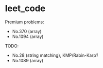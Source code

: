 # leet_code

Premium problems:

- No.370 (array)
- No.1094 (array)

TODO:

- No.28 (string matching), KMP/Rabin-Karp?
- No.1089 (array)
